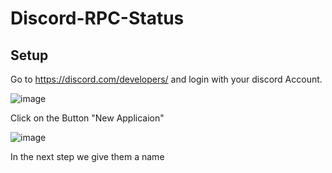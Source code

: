 # Discord-RPC-Status

## Setup
 Go to https://discord.com/developers/ and login with your discord Account.


![image](https://user-images.githubusercontent.com/76484635/166099732-08b56d36-9c5e-4492-9970-983442534c40.png)

Click on the Button "New Applicaion"

![image](https://user-images.githubusercontent.com/76484635/166099830-e5c59984-10f0-44b1-a206-eb07404deac7.png)

In the next step we give them a name
